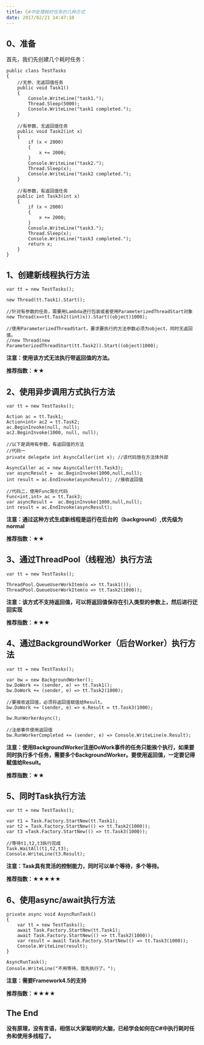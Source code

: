 ```yaml
---
title: C#中处理耗时任务的几种方式
date: 2017/02/21 14:47:10
---
```


## 0、准备
首先，我们先创建几个耗时任务：

	public class TestTasks
	{
		//无参、无返回值任务
		public void Task1()
		{
		    Console.WriteLine("task1.");
		    Thread.Sleep(5000);
		    Console.WriteLine("task1 completed.");
		}
	
		//有参数、无返回值任务
		public void Task2(int x)
		{
			if (x < 2000) 
			{
				x += 2000;
			}
		    Console.WriteLine("task2.");
		    Thread.Sleep(x);
		    Console.WriteLine("task2 completed.");
		}
	
		//有参数，有返回值任务
		public int Task3(int x)
	    {
	        if (x < 2000)
	        {
	            x += 2000;
	        }
	        Console.WriteLine("task3.");
	        Thread.Sleep(x);
	        Console.WriteLine("task3 completed.");
	        return x;
	    }
	}

## 1、创建新线程执行方法

	var tt = new TestTasks();

	new Thread(tt.Task1).Start();

	//针对有参数的任务，需要用Lambda进行包装或者使用ParameterizedThreadStart对象
	new Thread(x=>tt.Task2((int)x)).Start((object)1000);

	//使用ParameterizedThreadStart，要求要执行的方法参数必须为object，同时无返回值。
	//new Thread(new ParameterizedThreadStart(tt.Task2)).Start((object)1000);

**注意：使用该方式无法执行带返回值的方法。**

**推荐指数：★★**

## 2、使用异步调用方式执行方法

	var tt = new TestTasks();

	Action ac = tt.Task1;
	Action<int> ac2 = tt.Task2;
	ac.BeginInvoke(null, null);
	ac2.BeginInvoke(1000, null, null);
	
	//以下是调用有参数，有返回值的方法
	//代码一
	private delegate int AsyncCaller(int x); //该代码放在方法体外部
	
    AsyncCaller ac = new AsyncCaller(tt.Task3);
    var asyncResult =  ac.BeginInvoke(1000,null,null);
    int result = ac.EndInvoke(asyncResult); //接收返回值

	//代码二，使用Func简化代码
    Func<int,int> ac = tt.Task3;
    var asyncResult =  ac.BeginInvoke(1000,null,null);
    int result = ac.EndInvoke(asyncResult);

**注意：通过这种方式生成新线程是运行在后台的（background）,优先级为normal**

**推荐指数：★★**

## 3、通过ThreadPool（线程池）执行方法

	var tt = new TestTasks();
          
	ThreadPool.QueueUserWorkItem(o => tt.Task1());
	ThreadPool.QueueUserWorkItem(o => tt.Task2(1000));

**注意：该方式不支持返回值，可以将返回值保存在引入类型的参数上，然后进行迂回实现**

**推荐指数：★★★**

## 4、通过BackgroundWorker（后台Worker）执行方法

	var tt = new TestTasks();
	
	var bw = new BackgroundWorker();
	bw.DoWork += (sender, e) => tt.Task1();
	bw.DoWork += (sender, e) => tt.Task2(1000);	

	//要接收返回值，必须将返回值赋值给Result。
	bw.DoWork += (sender, e) => e.Result = tt.Task3(1000);

	bw.RunWorkerAsync();

	//注册事件使用返回值
	bw.RunWorkerCompleted += (sender, e) => Console.WriteLine(e.Result);

**注意：使用BackgroundWorker注册DoWork事件的任务只能挨个执行，如果要同时执行多个任务，需要多个BackgroundWorker。要使用返回值，一定要记得赋值给Result。**

**推荐指数：★★**

## 5、同时Task执行方法

	var tt = new TestTasks();
	
	var t1 = Task.Factory.StartNew(tt.Task1);
	var t2 = Task.Factory.StartNew(() => tt.Task2(1000));
	var t3 =Task.Factory.StartNew(() => tt.Task3(1000));

	//等待t1,t2,t3执行完成
	Task.WaitAll(t1,t2,t3);
	Console.WriteLine(t3.Result);

**注意：Task具有灵活的控制能力，同时可以单个等待，多个等待。**

**推荐指数：★★★★★**

## 6、使用async/await执行方法

	private async void AsyncRunTask()
	{
	    var tt = new TestTasks();
	    await Task.Factory.StartNew(tt.Task1);
	    await Task.Factory.StartNew(() => tt.Task2(1000));
	    var result = await Task.Factory.StartNew(() => tt.Task3(1000));
	    Console.WriteLine(result);
	}

	AsyncRunTask();
	Console.WriteLine("不用等待，我先执行了。");

**注意：需要Framework4.5的支持**

**推荐指数：★★★★**

## The End

**没有原理，没有言语，相信以大家聪明的大脑，已经学会如何在C#中执行耗时任务和使用多线程了。**

